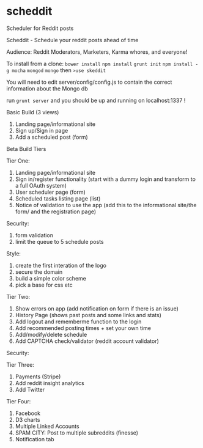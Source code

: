 scheddit
========

Scheduler for Reddit posts

Scheddit - Schedule your reddit posts ahead of time

Audience: Reddit Moderators, Marketers, Karma whores, and everyone!

To install from a clone:
`bower install`
`npm install`
`grunt init`
`npm install -g mocha`
`mongod`
`mongo` then `>use skeddit`

You will need to edit server/config/config.js to contain the correct information about the Mongo db

run `grunt server` and you should be up and running on localhost:1337 !

Basic Build (3 views)

1. Landing page/informational site
2. Sign up/Sign in page
3. Add a scheduled post (form)


Beta Build Tiers

Tier One:
1. Landing page/informational site
2. Sign in/register functionality (start with a dummy login and transform to a full OAuth system)
3. User scheduler page (form)
4. Scheduled tasks listing page (list)
5. Notice of validation to use the app (add this to the informational site/the form/ and the registration page)

Security:
1. form validation
2. limit the queue to 5 schedule posts

Style:
1. create the first interation of the logo
2. secure the domain
3. build a simple color scheme
4. pick a base for css etc


Tier Two:
1. Show errors on app (add notification on form if there is an issue)
2. History Page (shows past posts and some links and stats)
3. Add logout and rememberme function to the login
4. Add recommended posting times + set your own time
5. Add/modify/delete schedule 
6. Add CAPTCHA check/validator (reddit account validator)

Security:

Tier Three: 

1. Payments (Stripe)
2. Add reddit insight analytics
3. Add Twitter 

Tier Four:

1. Facebook 
2. D3 charts
3. Multiple Linked Accounts
4. SPAM CITY: Post to multiple subreddits (finesse)
5. Notification tab
